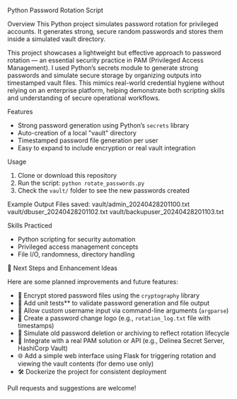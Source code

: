 Python Password Rotation Script

Overview
This Python project simulates password rotation for privileged accounts. It generates strong, secure random passwords and stores them inside a simulated vault directory.


This project showcases a lightweight but effective approach to password rotation — an essential security practice in PAM (Privileged Access Management). I used Python’s secrets module to generate strong passwords and simulate secure storage by organizing outputs into timestamped vault files. This mimics real-world credential hygiene without relying on an enterprise platform, helping demonstrate both scripting skills and understanding of secure operational workflows.

Features
- Strong password generation using Python’s `secrets` library
- Auto-creation of a local "vault" directory
- Timestamped password file generation per user
- Easy to expand to include encryption or real vault integration

Usage
1. Clone or download this repository
2. Run the script: `python rotate_passwords.py`
3. Check the `vault/` folder to see the new passwords created


Example Output
Files saved:
vault/admin_20240428201100.txt
vault/dbuser_20240428201102.txt
vault/backupuser_20240428201103.txt



Skills Practiced
- Python scripting for security automation
- Privileged access management concepts
- File I/O, randomness, directory handling


🚀 Next Steps and Enhancement Ideas

Here are some planned improvements and future features:

- 🔐 Encrypt stored password files using the `cryptography` library
- 🧪 Add unit tests** to validate password generation and file output
- 📁 Allow custom username input via command-line arguments (`argparse`)
- 📜 Create a password change logo (e.g., `rotation_log.txt` file with timestamps)
- 🔄 Simulate old password deletion or archiving to reflect rotation lifecycle
- 🧩 Integrate with a real PAM solution or API (e.g., Delinea Secret Server, HashiCorp Vault)
- 🌐 Add a simple web interface using Flask for triggering rotation and viewing the vault contents (for demo use only)
- 🛠️ Dockerize the project for consistent deployment

Pull requests and suggestions are welcome!

